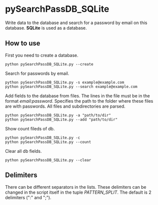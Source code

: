 # pySearchPassDB_SQLite
Write data to the database and search for a password by email on this database. **SQLite** is used as a database.
## How to use
First you need to create a database.
```
python pySearchPassDB_SQLite.py --create
```
Search for passwords by email.
```
python pySearchPassDB_SQLite.py -s example@example.com
python pySearchPassDB_SQLite.py --search example@example.com
```
Add fields to the database from files. The lines in the file must be in the format *email:password*. Specifies the path to the folder where these files are with passwords. All files and subdirectories are parsed.
```
python pySearchPassDB_SQLite.py -a "path/to/dir"
python pySearchPassDB_SQLite.py --add "path/to/dir"
```
Show count fileds of db.
```
python pySearchPassDB_SQLite.py -c
python pySearchPassDB_SQLite.py --count
```
Clear all db fields.
```
python pySearchPassDB_SQLite.py --clear
```
## Delimiters
There can be different separators in the lists. These delimiters can be changed in the script itself in the tuple *PATTERN_SPLIT*. The default is 2 delimiters (":" and ";").
